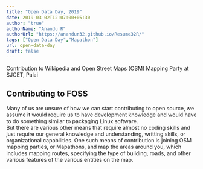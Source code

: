 ```yaml
---
title: "Open Data Day, 2019"
date: 2019-03-02T12:07:00+05:30
author: "true"
authorName: "Anandu R"
authorUrl: "https://anandur32.github.io/Resume32R/"
tags: ["Open Data Day","Mapathon"]
url: open-data-day
draft: false
---
```


Contribution to Wikipedia and Open Street Maps (OSM) Mapping Party at SJCET, Palai  

## Contributing to FOSS 
Many of us are unsure of how we can start contributing to open source, we assume it would require us to have development knowledge and would have to do something similar to packaging Linux software.  
But there are various other means that require almost no coding skills and just require our general knowledge and understanding, writting skills, or organizational capabilities. One such means of contribution is joining OSM mapping parties, or Mapathons, and map the areas around you, which includes mapping routes, specifying the type of building, roads, and other various features of the various entities on the map.  
  
